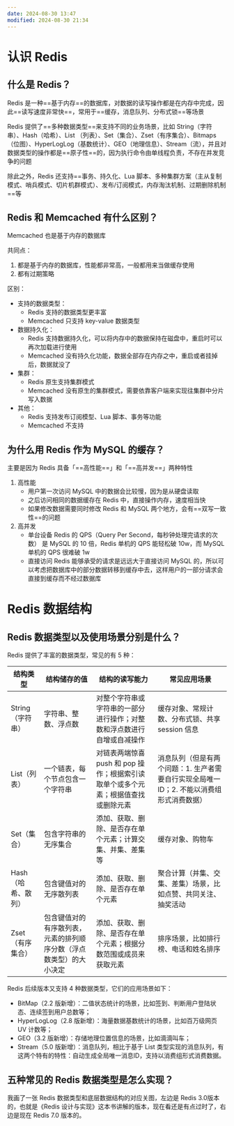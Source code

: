 ```yaml
---
date: 2024-08-30 13:47
modified: 2024-08-30 21:34
---
```


# 认识 Redis

## 什么是 Redis？

Redis 是一种==基于内存==的数据库，对数据的读写操作都是在内存中完成，因此==读写速度非常快==，常用于==缓存，消息队列、分布式锁==等场景

Redis 提供了==多种数据类型==来支持不同的业务场景，比如 String（字符串）、Hash（哈希）、List （列表）、Set（集合）、Zset（有序集合）、Bitmaps（位图）、HyperLogLog（基数统计）、GEO（地理信息）、Stream（流），并且对数据类型的操作都是==原子性==的，因为执行命令由单线程负责，不存在并发竞争的问题

除此之外，Redis 还支持==事务、持久化、Lua 脚本、多种集群方案（主从复制模式、哨兵模式、切片机群模式）、发布/订阅模式，内存淘汰机制、过期删除机制==等

## Redis 和 Memcached 有什么区别？

Memcached 也是基于内存的数据库

共同点：

1. 都是基于内存的数据库，性能都非常高，一般都用来当做缓存使用
2. 都有过期策略

区别：

- 支持的数据类型：
	- Redis 支持的数据类型更丰富
	- Memcached 只支持 key-value 数据类型
- 数据持久化：
	- Redis 支持数据持久化，可以将内存中的数据保持在磁盘中，重启时可以再次加载进行使用
	- Memcached 没有持久化功能，数据全部存在内存之中，重启或者挂掉后，数据就没了
- 集群：
	- Redis 原生支持集群模式
	- Memcached 没有原生的集群模式，需要依靠客户端来实现往集群中分片写入数据
- 其他：
	- Redis 支持发布订阅模型、Lua 脚本、事务等功能
	- Memcached 不支持

## 为什么用 Redis 作为 MySQL 的缓存？

主要是因为 Redis 具备「==高性能==」和「==高并发==」两种特性

1. 高性能
	- 用户第一次访问 MySQL 中的数据会比较慢，因为是从硬盘读取
	- 之后访问相同的数据缓存在 Redis 中，直接操作内存，速度相当快
	- 如果修改数据需要同时修改 Redis 和 MySQL 两个地方，会有==双写一致性==的问题
2. 高并发
	- 单台设备 Redis 的 QPS（Query Per Second，每秒钟处理完请求的次数） 是 MySQL 的 10 倍，Redis 单机的 QPS 能轻松破 10w，而 MySQL 单机的 QPS 很难破 1w
	- 直接访问 Redis 能够承受的请求是远远大于直接访问 MySQL 的，所以可以考虑把数据库中的部分数据转移到缓存中去，这样用户的一部分请求会直接到缓存而不经过数据库

# Redis 数据结构

## Redis 数据类型以及使用场景分别是什么？

Redis 提供了丰富的数据类型，常见的有 5 种：

| 结构类型        | 结构储存的值                            | 结构的读写能力                                        | 常见应用场景                                            |
| ----------- | --------------------------------- | ---------------------------------------------- | ------------------------------------------------- |
| String（字符串） | 字符串、整数、浮点数                        | 对整个字符串或字符串的一部分进行操作；对整数和浮点数进行自增或自减操作            | 缓存对象、常规计数、分布式锁、共享 session 信息                      |
| List（列表）    | 一个链表，每个节点包含一个字符串                  | 对链表两端惊喜 push 和 pop 操作；根据索引读取单个或多个元素；根据值查找或删除元素 | 消息队列（但是有两个问题：1. 生产者需要自行实现全局唯一 ID；2. 不能以消费组形式消费数据） |
| Set（集合）     | 包含字符串的无序集合                        | 添加、获取、删除、是否存在单个元素；计算交集、并集、差集等                  | 缓存对象、购物车                                          |
| Hash（哈希、散列） | 包含键值对的无序散列表                       | 添加、获取、删除、是否存在单个元素                              | 聚合计算（并集、交集、差集）场景，比如点赞、共同关注、抽奖活动                   |
| Zset（有序集合）  | 包含键值对的有序散列表，元素的排列顺序分数（浮点数类型）的大小决定 | 添加、获取、删除、是否存在单个元素；根据分数范围或成员来获取元素               | 排序场景，比如排行榜、电话和姓名排序                                |

Redis 后续版本又支持 4 种数据类型，它们的应用场景如下：

- BitMap（2.2 版新增）：二值状态统计的场景，比如签到、判断用户登陆状态、连续签到用户总数等；
- HyperLogLog（2.8 版新增）：海量数据基数统计的场景，比如百万级网页 UV 计数等；
- GEO（3.2 版新增）：存储地理位置信息的场景，比如滴滴叫车；
- Stream（5.0 版新增）：消息队列，相比于基于 List 类型实现的消息队列，有这两个特有的特性：自动生成全局唯一消息ID，支持以消费组形式消费数据。

## 五种常见的 Redis 数据类型是怎么实现？

我画了一张 Redis 数据类型和底层数据结构的对应关图，左边是 Redis 3.0版本的，也就是《Redis 设计与实现》这本书讲解的版本，现在看还是有点过时了，右边是现在 Redis 7.0 版本的。
